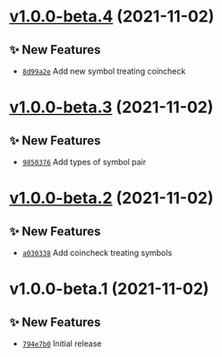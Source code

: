 # [v1.0.0-beta.4](https://github.com/TomokiMiyauci/cryptocurrency-types/compare/v1.0.0-beta.3...v1.0.0-beta.4) (2021-11-02)

## ✨ New Features

- [`8d99a2e`](https://github.com/TomokiMiyauci/cryptocurrency-types/commit/8d99a2e) Add new symbol treating coincheck

# [v1.0.0-beta.3](https://github.com/TomokiMiyauci/cryptocurrency-types/compare/v1.0.0-beta.2...v1.0.0-beta.3) (2021-11-02)

## ✨ New Features

- [`9850376`](https://github.com/TomokiMiyauci/cryptocurrency-types/commit/9850376) Add types of symbol pair

# [v1.0.0-beta.2](https://github.com/TomokiMiyauci/cryptocurrency-types/compare/v1.0.0-beta.1...v1.0.0-beta.2) (2021-11-02)

## ✨ New Features

- [`a030338`](https://github.com/TomokiMiyauci/cryptocurrency-types/commit/a030338) Add coincheck treating symbols

# v1.0.0-beta.1 (2021-11-02)

## ✨ New Features

- [`794e7b0`](https://github.com/TomokiMiyauci/cryptocurrency-types/commit/794e7b0) Initial release
